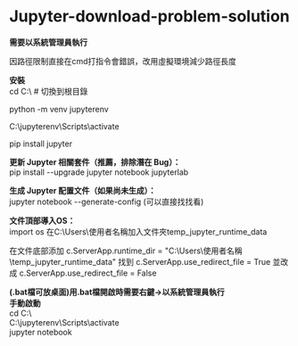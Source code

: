# Jupyter-download-problem-solution

**需要以系統管理員執行**

因路徑限制直接在cmd打指令會錯誤，改用虛擬環境減少路徑長度  

**安裝**  
cd C:\  # 切換到根目錄

python -m venv jupyterenv

C:\jupyterenv\Scripts\activate

pip install jupyter

**更新 Jupyter 相關套件（推薦，排除潛在 Bug）：**  
pip install --upgrade jupyter notebook jupyterlab

**生成 Jupyter 配置文件（如果尚未生成）：**  
jupyter notebook --generate-config (可以直接找找看)

**文件頂部導入OS：**  
import os
在C:\\Users\\使用者名稱加入文件夾temp_jupyter_runtime_data

在文件底部添加 c.ServerApp.runtime_dir = "C:\\Users\\使用者名稱\\temp_jupyter_runtime_data"
找到
c.ServerApp.use_redirect_file = True 並改成 c.ServerApp.use_redirect_file = False

**(.bat檔可放桌面)用.bat檔開啟時需要右鍵->以系統管理員執行**  
**手動啟動**  
cd C:\  
C:\jupyterenv\Scripts\activate   
jupyter notebook

